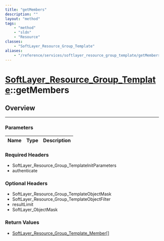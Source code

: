 ```yaml
---
title: "getMembers"
description: ""
layout: "method"
tags:
    - "method"
    - "sldn"
    - "Resource"
classes:
    - "SoftLayer_Resource_Group_Template"
aliases:
    - "/reference/services/softlayer_resource_group_template/getMembers"
---
```

# [SoftLayer_Resource_Group_Template](/reference/services/SoftLayer_Resource_Group_Template)::getMembers




## Overview 


-----

### Parameters 
|Name | Type | Description |
| --- | --- | --- |


### Required Headers
* SoftLayer_Resource_Group_TemplateInitParameters
* authenticate


### Optional Headers
* SoftLayer_Resource_Group_TemplateObjectMask
* SoftLayer_Resource_Group_TemplateObjectFilter
* resultLimit
* SoftLayer_ObjectMask

### Return Values
* <a href='/reference/datatypes/SoftLayer_Resource_Group_Template_Member'>SoftLayer_Resource_Group_Template_Member[] </a>




